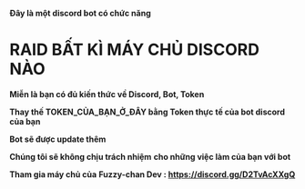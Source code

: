 **Đây là một discord bot có chức năng**
# RAID BẤT KÌ MÁY CHỦ DISCORD NÀO

**Miễn là bạn có đủ kiến thức về Discord, Bot, Token**

**Thay thế TOKEN_CỦA_BẠN_Ở_ĐÂY bằng Token thực tế của bot discord của bạn**

**Bot sẽ được update thêm**

**Chúng tôi sẽ không chịu trách nhiệm**
**cho những việc làm của bạn với bot**

**Tham gia máy chủ của**
**Fuzzy-chan Dev : https://discord.gg/D2TvAcXXgQ**
